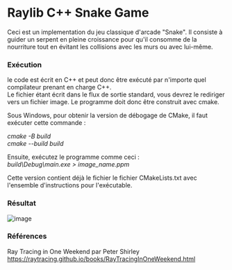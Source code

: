 # Raylib C++ Snake Game
Ceci est un implementation du jeu classique d'arcade "Snake". Il consiste à guider un serpent en pleine croissance pour qu'il consomme de la nourriture
tout en évitant les collisions avec les murs ou avec lui-même.
 
### Exécution
le code est écrit en C++ et peut donc être exécuté par n'importe quel compilateur prenant en charge C++.\
Le fichier étant écrit dans le flux de sortie standard, vous devrez le rediriger vers un fichier image. Le programme doit donc être construit avec cmake.

Sous Windows, pour obtenir la version de débogage de CMake, il faut exécuter cette commande :

*cmake -B build* \
*cmake --build build* 

Ensuite, exécutez le programme comme ceci : \
*build\Debug\main.exe > image_name.ppm* 

Cette version contient déjà le fichier le fichier CMakeLists.txt avec l'ensemble d'instructions pour l'exécutable.

### Résultat
![image](https://github.com/turfa00/Ray_Tracer/assets/80334127/0205ad9e-3958-4608-904a-9193d29c3681)

### Références
Ray Tracing in One Weekend par Peter Shirley \
https://raytracing.github.io/books/RayTracingInOneWeekend.html

